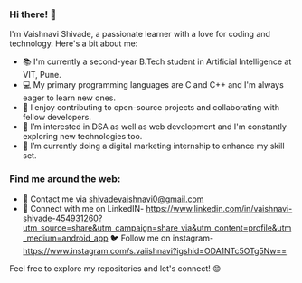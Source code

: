 ### Hi there! 👋

I'm Vaishnavi Shivade, a passionate learner with a love for coding and technology. Here's a bit about me:

- 📚  I'm currently a second-year B.Tech student in Artificial Intelligence at VIT, Pune.
- 💻 My primary programming languages are C and C++ and I'm always eager to learn new ones.
- 🚀 I enjoy contributing to open-source projects and collaborating with fellow developers.
- 🔭 I’m interested in DSA as well as web development and I'm constantly exploring new technologies too.
- 🌱 I’m currently doing a digital marketing internship to enhance my skill set.

### Find me around the web:

- 📧 Contact me via shivadevaishnavi0@gmail.com
- 💼 Connect with me on LinkedIN- https://www.linkedin.com/in/vaishnavi-shivade-454931260?utm_source=share&utm_campaign=share_via&utm_content=profile&utm_medium=android_app
🐦 Follow me on instagram-https://www.instagram.com/s.vaiishnavi?igshid=ODA1NTc5OTg5Nw==

Feel free to explore my repositories and let's connect! 😊
<!---
v-8149/v-8149 is a ✨ special ✨ repository because its `README.md` (this file) appears on your GitHub profile.
You can click the Preview link to take a look at your changes.
--->
